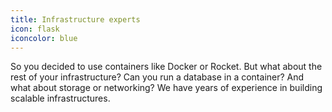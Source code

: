 ```yaml
---
title: Infrastructure experts
icon: flask
iconcolor: blue
---
```

So you decided to use containers like Docker or Rocket. But what about the rest of your infrastructure? Can you run a database in a container? And what about storage or networking? We have years of experience in building scalable infrastructures.
